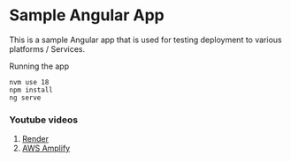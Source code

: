 # Sample Angular App

This is a sample Angular app that is used for testing deployment to various platforms / Services.

Running the app

```
nvm use 18
npm install
ng serve
```

### Youtube videos

1. [Render](https://www.youtube.com/watch?v=yIEgUnvoDX8)
2. [AWS Amplify](https://youtu.be/vxrOG9pk0e0)
